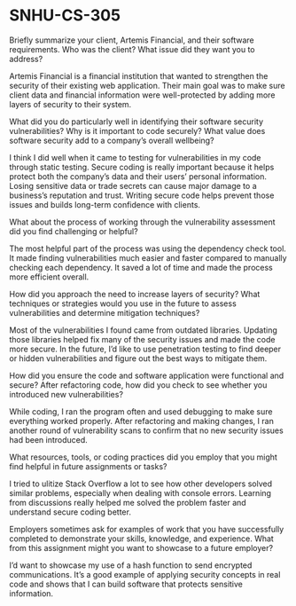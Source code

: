 # SNHU-CS-305


Briefly summarize your client, Artemis Financial, and their software requirements. Who was the client? What issue did they want you to address?

Artemis Financial is a financial institution that wanted to strengthen the security of their existing web application. Their main goal was to make sure client data and financial information were well-protected by adding more layers of security to their system.

What did you do particularly well in identifying their software security vulnerabilities? Why is it important to code securely? What value does software security add to a company’s overall wellbeing?

I think I did well when it came to testing for vulnerabilities in my code through static testing. Secure coding is really important because it helps protect both the company’s data and their users’ personal information. Losing sensitive data or trade secrets can cause major damage to a business’s reputation and trust. Writing secure code helps prevent those issues and builds long-term confidence with clients.

What about the process of working through the vulnerability assessment did you find challenging or helpful?

The most helpful part of the process was using the dependency check tool. It made finding vulnerabilities much easier and faster compared to manually checking each dependency. It saved a lot of time and made the process more efficient overall.

How did you approach the need to increase layers of security? What techniques or strategies would you use in the future to assess vulnerabilities and determine mitigation techniques?

Most of the vulnerabilities I found came from outdated libraries. Updating those libraries helped fix many of the security issues and made the code more secure. In the future, I’d like to use penetration testing to find deeper or hidden vulnerabilities and figure out the best ways to mitigate them.

How did you ensure the code and software application were functional and secure? After refactoring code, how did you check to see whether you introduced new vulnerabilities?

While coding, I ran the program often and used debugging to make sure everything worked properly. After refactoring and making changes, I ran another round of vulnerability scans to confirm that no new security issues had been introduced.

What resources, tools, or coding practices did you employ that you might find helpful in future assignments or tasks?

I tried to ulitize Stack Overflow a lot to see how other developers solved similar problems, especially when dealing with console errors. Learning from discussions really helped me solved the problem faster and understand secure coding better.

Employers sometimes ask for examples of work that you have successfully completed to demonstrate your skills, knowledge, and experience. What from this assignment might you want to showcase to a future employer?

I’d want to showcase my use of a hash function to send encrypted communications. It’s a good example of applying security concepts in real code and shows that I can build software that protects sensitive information.

